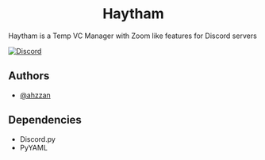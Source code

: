 <h1 align="center">
Haytham
</h1>

Haytham is a Temp VC Manager with Zoom like features for Discord servers




[![Discord](https://img.shields.io/badge/Discord-%235865F2.svg?style=for-the-badge&logo=discord&logoColor=white)](https://discord.com/api/oauth2/authorize?client_id=1097436136403644417&permissions=8&scope=bot)


## Authors

- [@ahzzan](https://github.com/ahzzano)

## Dependencies
- Discord.py
- PyYAML


